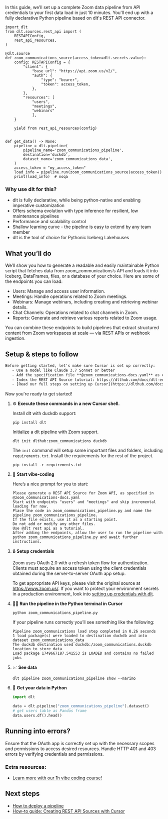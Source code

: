 In this guide, we'll set up a complete Zoom data pipeline from API credentials to your first data load in just 10 minutes. You'll end up with a fully declarative Python pipeline based on dlt's REST API connector.

```python-outcome
import dlt
from dlt.sources.rest_api import (
    RESTAPIConfig,
    rest_api_resources,
)

@dlt.source
def zoom_communications_source(access_token=dlt.secrets.value):
    config: RESTAPIConfig = {
        "client": {
            "base_url": "https://api.zoom.us/v2/",
            "auth": {
                "type": "bearer",
                "token": access_token,
            },
        },
        "resources": [
            "users",
            "meetings",
            "webinars"
            ],
    }

    yield from rest_api_resources(config)


def get_data() -> None:
    pipeline = dlt.pipeline(
        pipeline_name='zoom_communications_pipeline',
        destination='duckdb',
        dataset_name='zoom_communications_data', 
    )
    access_token = "my_access_token"
    load_info = pipeline.run(zoom_communications_source(access_token))
    print(load_info)  # noqa
```

### Why use dlt for this?

- dlt is fully declarative, while being python-native and enabling imperative customization
- Offers schema evolution with type inference for resilient, low maintenance pipelines
- Performance and scalability control
- Shallow learning curve - the pipeline is easy to extend by any team member
- dlt is the tool of choice for Pythonic Iceberg Lakehouses

## What you’ll do

We’ll show you how to generate a readable and easily maintainable Python script that fetches data from zoom_communications’s API and loads it into Iceberg, DataFrames, files, or a database of your choice. Here are some of the endpoints you can load:

- Users: Manage and access user information.
- Meetings: Handle operations related to Zoom meetings.
- Webinars: Manage webinars, including creating and retrieving webinar details.
- Chat Channels: Operations related to chat channels in Zoom.
- Reports: Generate and retrieve various reports related to Zoom usage.

You can combine these endpoints to build pipelines that extract structured content from Zoom workspaces at scale — via REST APIs or webhook ingestion.

## Setup & steps to follow

```default
Before getting started, let's make sure Cursor is set up correctly:
   - Use a model like Claude 3.7 Sonnet or better
   - Add the specification file **@zoom_communications-docs.yaml** as context
   - Index the REST API Source tutorial: https://dlthub.com/docs/dlt-ecosystem/verified-sources/rest_api/ and add it to context as **@dlt rest api**
   - [Read our full steps on setting up Cursor](https://dlthub.com/docs/dlt-ecosystem/llm-tooling/cursor-restapi#23-configuring-cursor-with-documentation)
```

Now you're ready to get started! 

1. ⚙️ **Execute these commands in a new Cursor shell.**
    
    Install dlt with duckdb support:
    ```shell
    pip install dlt
    ```

    Initialize a dlt pipeline with Zoom support.
    ```shell
    dlt init dlthub:zoom_communications duckdb
    ```

    The `init` command will setup some important files and folders, including `requirements.txt`. Install the requirements for the rest of the project.
    ```shell
    pip install -r requirements.txt
    ```
    
2. 🤠 **Start vibe-coding**
    
    Here’s a nice prompt for you to start: 
    
    ```prompt
    Please generate a REST API Source for Zoom API, as specified in @zoom_communications-docs.yaml 
    Start with endpoints "users" and "meetings" and skip incremental loading for now. 
    Place the code in zoom_communications_pipeline.py and name the pipeline zoom_communications_pipeline. 
    If the file exists, use it as a starting point. 
    Do not add or modify any other files. 
    Use @dlt rest api as a tutorial. 
    After adding the endpoints, allow the user to run the pipeline with python zoom_communications_pipeline.py and await further instructions.
    ```

    
3. 🔒 **Setup credentials** 
    
    Zoom uses OAuth 2.0 with a refresh token flow for authentication. Clients must acquire an access token using the client credentials obtained during the server-to-server OAuth app setup.
    
    To get appropriate API keys, please visit the original source at https://www.zoom.us/.
    If you want to protect your environment secrets in a production environment, look into [setting up credentials with dlt](https://dlthub.com/docs/walkthroughs/add_credentials).
    
4. 🏃‍♀️ **Run the pipeline in the Python terminal in Cursor**
    
    ```shell
    python zoom_communications_pipeline.py
    ```
    
    If your pipeline runs correctly you’ll see something like the following:
    
    ```shell
    Pipeline zoom_communications load step completed in 0.26 seconds
    1 load package(s) were loaded to destination duckdb and into dataset zoom_communications_data
    The duckdb destination used duckdb:/zoom_communications.duckdb location to store data
    Load package 1749667187.541553 is LOADED and contains no failed jobs
    ```
    
5. 📈 **See data**
    
    ```shell
    dlt pipeline zoom_communications_pipeline show --marimo
    ```
    
6. 🐍 **Get your data in Python**
    
    ```python
    import dlt

   data = dlt.pipeline("zoom_communications_pipeline").dataset()
   # get users table as Pandas frame
   data.users.df().head()
    ```

## Running into errors?

Ensure that the OAuth app is correctly set up with the necessary scopes and permissions to access desired resources. Handle HTTP 401 and 403 errors by verifying credentials and permissions.

### Extra resources:

- [Learn more with our 1h vibe coding course!](https://www.youtube.com/watch?v=GGid70rnJuM)

## Next steps

- [How to deploy a pipeline](https://dlthub.com/docs/walkthroughs/deploy-a-pipeline)
- [How-to guide: Creating REST API Sources with Cursor](https://dlthub.com/docs/dlt-ecosystem/llm-tooling/cursor-restapi)